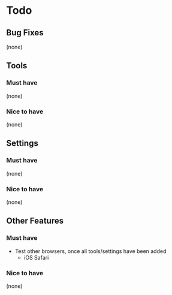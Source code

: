 # Todo

## Bug Fixes
(none)


## Tools

### Must have
(none)

### Nice to have
(none)


## Settings

### Must have
(none)

### Nice to have
(none)


## Other Features

### Must have
- Test other browsers, once all tools/settings have been added
	- iOS Safari

### Nice to have
(none)